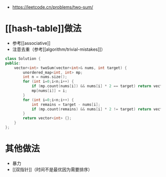 - https://leetcode.cn/problems/two-sum/
# [[hash-table]]做法
- 参考[[associative]]
- 注意去重（参考[[algorithm/trivial-mistakes]]）
```cpp
class Solution {
public:
    vector<int> twoSum(vector<int>& nums, int target) {
        unordered_map<int, int> mp;
        int n = nums.size();
        for (int i=0;i<n;i++) {
            if (mp.count(nums[i]) && nums[i] * 2 == target) return vector<int> {i, mp[nums[i]]};
            mp[nums[i]] = i;
        }
        for (int i=0;i<n;i++) {
            int remains = target - nums[i];
            if (mp.count(remains) && nums[i] * 2 != target) return vector<int> {i, mp[remains]};
        }
        return vector<int> {};
    }
};
```
# 其他做法
- 暴力
- [[双指针]]（时间不是最优因为需要排序）
